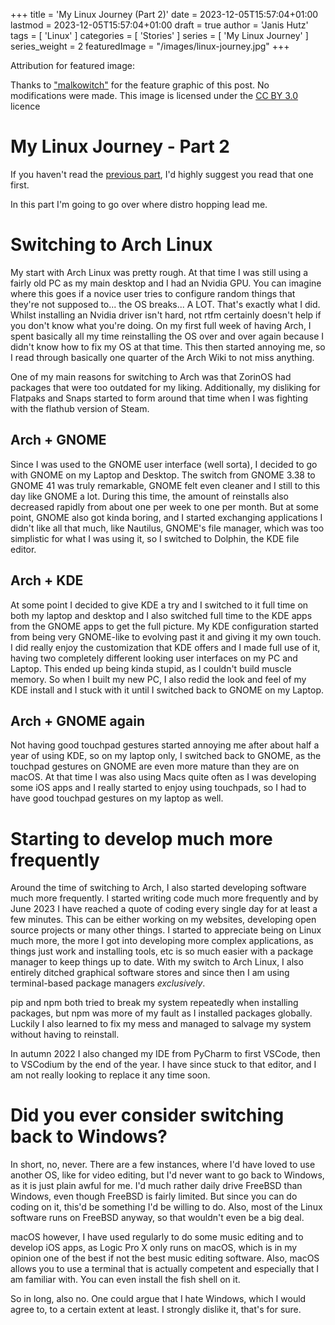 +++
title = 'My Linux Journey (Part 2)'
date = 2023-12-05T15:57:04+01:00
lastmod = 2023-12-05T15:57:04+01:00
draft = true
author = 'Janis Hutz'
tags = [ 'Linux' ]
categories = [ 'Stories' ]
series = [ 'My Linux Journey' ]
series_weight = 2
featuredImage = "/images/linux-journey.jpg"
+++

Attribution for featured image:

Thanks to ["malkowitch"](https://www.deviantart.com/malkowitch/gallery) for the feature graphic of this post. No modifications were made. This image is licensed under the [CC BY 3.0](https://creativecommons.org/licenses/by/3.0/) licence

# My Linux Journey - Part 2
If you haven't read the [previous part](/posts/2023/12/start-of-my-linux-journey/), I'd highly suggest you read that one first.

In this part I'm going to go over where distro hopping lead me.

# Switching to Arch Linux
My start with Arch Linux was pretty rough. At that time I was still using a fairly old PC as my main desktop and I had an Nvidia GPU. You can imagine where this goes if a novice user tries to configure random things that they're not supposed to... the OS breaks... A LOT. That's exactly what I did. Whilst installing an Nvidia driver isn't hard, not rtfm certainly doesn't help if you don't know what you're doing. On my first full week of having Arch, I spent basically all my time reinstalling the OS over and over again because I didn't know how to fix my OS at that time. This then started annoying me, so I read through basically one quarter of the Arch Wiki to not miss anything.

One of my main reasons for switching to Arch was that ZorinOS had packages that were too outdated for my liking. Additionally, my disliking for Flatpaks and Snaps started to form around that time when I was fighting with the flathub version of Steam. 

## Arch + GNOME
Since I was used to the GNOME user interface (well sorta), I decided to go with GNOME on my Laptop and Desktop. The switch from GNOME 3.38 to GNOME 41 was truly remarkable, GNOME felt even cleaner and I still to this day like GNOME a lot. During this time, the amount of reinstalls also decreased rapidly from about one per week to one per month. But at some point, GNOME also got kinda boring, and I started exchanging applications I didn't like all that much, like Nautilus, GNOME's file manager, which was too simplistic for what I was using it, so I switched to Dolphin, the KDE file editor. 

## Arch + KDE
At some point I decided to give KDE a try and I switched to it full time on both my laptop and desktop and I also switched full time to the KDE apps from the GNOME apps to get the full picture. My KDE configuration started from being very GNOME-like to evolving past it and giving it my own touch. I did really enjoy the customization that KDE offers and I made full use of it, having two completely different looking user interfaces on my PC and Laptop. This ended up being kinda stupid, as I couldn't build muscle memory. So when I built my new PC, I also redid the look and feel of my KDE install and I stuck with it until I switched back to GNOME on my Laptop.

## Arch + GNOME again
Not having good touchpad gestures started annoying me after about half a year of using KDE, so on my laptop only, I switched back to GNOME, as the touchpad gestures on GNOME are even more mature than they are on macOS. At that time I was also using Macs quite often as I was developing some iOS apps and I really started to enjoy using touchpads, so I had to have good touchpad gestures on my laptop as well.


# Starting to develop much more frequently
Around the time of switching to Arch, I also started developing software much more frequently. I started writing code much more frequently and by June 2023 I have reached a quote of coding every single day for at least a few minutes. This can be either working on my websites, developing open source projects or many other things. I started to appreciate being on Linux much more, the more I got into developing more complex applications, as things just work and installing tools, etc is so much easier with a package manager to keep things up to date. With my switch to Arch Linux, I also entirely ditched graphical software stores and since then I am using terminal-based package managers *exclusively*.

pip and npm both tried to break my system repeatedly when installing packages, but npm was more of my fault as I installed packages globally. Luckily I also learned to fix my mess and managed to salvage my system without having to reinstall.

In autumn 2022 I also changed my IDE from PyCharm to first VSCode, then to VSCodium by the end of the year. I have since stuck to that editor, and I am not really looking to replace it any time soon.



# Did you ever consider switching back to Windows?
In short, no, never. There are a few instances, where I'd have loved to use another OS, like for video editing, but I'd never want to go back to Windows, as it is just plain awful for me. I'd much rather daily drive FreeBSD than Windows, even though FreeBSD is fairly limited. But since you can do coding on it, this'd be something I'd be willing to do. Also, most of the Linux software runs on FreeBSD anyway, so that wouldn't even be a big deal.

macOS however, I have used regularly to do some music editing and to develop iOS apps, as Logic Pro X only runs on macOS, which is in my opinion one of the best if not the best music editing software. Also, macOS allows you to use a terminal that is actually competent and especially that I am familiar with. You can even install the fish shell on it. 

So in long, also no. One could argue that I hate Windows, which I would agree to, to a certain extent at least. I strongly dislike it, that's for sure. 
